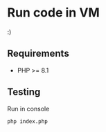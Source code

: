 # Run code in VM

:)

## Requirements

- PHP >= 8.1

## Testing

Run in console

```
php index.php
```
